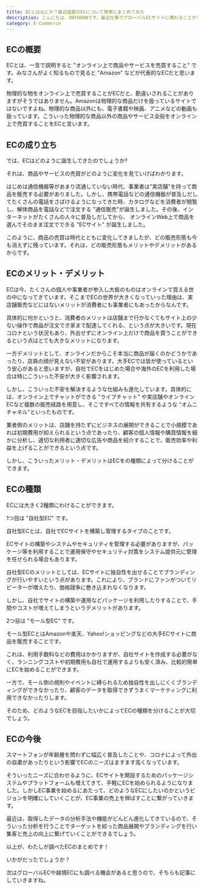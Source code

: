 ```yaml
---
title: ECとはなにか？最近話題のECについて簡単にまとめてみた
description: こんにちは、UNYOOONです。最近仕事でグローバルECサイトに携わることが多く、ECとは何か? と考えることがよくあります。そこで、わたしが調べまくったECについて、備忘録も兼ねて記事にしました。
category: E-Commerce
---
```


## ECの概要

ECとは、一言で説明すると "オンライン上で商品やサービスを売買すること" です。みなさんがよく知るもので見ると "Amazon" などが代表的なECだと思います。

物理的な物をオンライン上で売買することがECだと、勘違いされることがありますがそうではありません。Amazonは物理的な商品だけを扱っているサイトではないですよね。物理的な商品以外にも、電子書籍や映画、アニメなどの動画も扱っています。こういった物理的な商品以外の商品やサービス全般をオンライン上で売買することをECと言います。


## ECの成り立ち

では、ECはどのように誕生してきたのでしょうか?

それは、商品やサービスの売買がどのように変化を見ていけばわかります。

はじめは通信機器等があまり流通していない時代、事業者は"実店舗"を持って商品を販売する必要がありました。しかし、携帯電話などの通信機器が普及しだしてたくさんの電話をさばけるようになってきた時、カタログなどを消費者が閲覧し、解体商品を電話などで注文する "通信販売"が誕生しました。その後、インターネットがたくさんの人々に普及しだしてから、 オンラインWeb上で商品を選んでそのまま注文でできる "ECサイト" が誕生しました。

このように、商品の売買は時代とともに変化してきましたが、どの販売形態も今も消えずに残っています。それは、どの販売形態もメリットやデメリットがあるからです。


## ECのメリット・デメリット

ECは今、たくさんの個人や事業者が参入し大抵のものはオンラインで買える世の中になってきています。そこまでECの世界が大きくなっていった理由は、実店舗販売などにはないメリットが消費者にも事業者にもあったからなんです。

具体的に何かというと、消費者のメリットは店舗まで行かなくてもサイト上の少ない操作で商品が注文でき家まで配達してくれる、という点が大きいです。現在コロナという状況もあり、外出せずにオンライン上だけで商品を買うことができるという点はとても大きなメリットになります。

一方デメリットとして、オンラインだからこそ本当に商品が届くのかどうかであったり、店員の顔が見えない不安があります。大手ECでは皆が使っているという安心があると思いますが、自社でECをはじめた場合や海外のECを利用した場合は特にこういった不安が大きく影響されます。

しかし、こういった不安を解決するような仕組みも進化しています。具体的には、オンライン上でチャットができる "ライブチャット" や実店舗やオンラインECなど複数の販売経路を用意し、そこですべての情報を共有するような "オムニチャネル"といったものです。

業者側のメリットは、店舗を持たずにビジネスの展開ができることで小規模であれば初期費用が抑えられるという点であったり、顧客の個人情報や購買情報を細かに分析し、適切な利用者に適切な広告や商品を紹介することで、販売効率や利益を上げることができるという点です。

しかし、こういったメリット・デメリットはECをの種類によって分けることができます。


## ECの種類

ECには大きく2種類にわけることができます。

1つ目は "自社型EC" です。

自社型ECとは、自社でECサイトを構築し管理するタイプのことです。

ECサイトの構築やシステムやセキュリティを管理する必要がありますが、パッケージ等を利用することで運用保守やセキュリティ対策をシステム提供元に管理を任せられる場合もあります。

自社型ECのメリットとしては、ECサイトに独自性を出せることでブランディングが行いやすいという点があります。これにより、ブランドにファンがついてリピーターが増えたり、価格競争に巻き込まれなくなります。

しかし、自社でサイトの構築や運用などパッケージを利用したりすることで、手間やコストが増えてしまうというデメリットがあります。

2つ目は "モール型EC" です。

モール型ECとはAmazonや楽天、Yahoo!ショッピングなどの大手ECサイトに商品を販売することです。

これは、利用手数料などの費用はかかりますが、自社サイトを作成する必要がなく、ランニングコストや初期費用も自社で運用するよりも安く済み、比較的簡単にECを始めることができます。

一方で、モール側の規則やイベントに縛られるため独自性を出しにくくブランディングができなかったり、顧客のデータを取得できずうまくマーケティングに利用できなかったりします。

そのため、どのようなECを目指したいかによってECの種類を分けることが大切でしょう。


## ECの今後

スマートフォンが年齢層を問わずに幅広く普及したことや、コロナによって外出の自粛があったりという影響でECのニーズはますます高くなっています。

そういったニーズに合わせるように、ECサイトを開設するためのパッケージシステムやプラットフォームも増えてきて、手軽にECを始められるようになりました。しかしEC事業を始めるにあたって、どのようなECにしたいのかというビジョンを明確にしていくことが、EC事業の売上を伸ばすことに繋がっていきます。

最近は、取得したデータの分析手法や機能がどんどん進化してきているので、そういった分析を行うことでターゲットを絞った商品展開やブランディングを行い集客と売上の向上に繋げていくことができるでしょう。

以上が、わたしが調べたECのまとめです！

いかがだったでしょうか？

次はグローバルECや越境ECにも調べる機会があると思うので、そちらも記事にしていきますね。